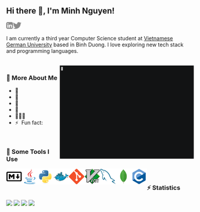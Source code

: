## Hi there 👋, I'm Minh Nguyen!

<a href="https://www.linkedin.com/in/benminh1201"><img align="left" alt="linkedin" src="./images/linkedin.svg" height="18px" /></a>
<a href="https://twitter.com/benminh1201"><img alt="twitter" src="./images/twitter.svg" height="18px" /></a>

I am currently a third year Computer Science student at [Vietnamese German University](https://vgu.edu.vn) based in Binh Duong. I love exploring new tech stack and programming languages.

<br>

<img align="right" alt="GIF" src="./images/hello.gif" width="360px" />

### 🧐 More About Me

- 🔭 &nbsp; 
- 🌱 &nbsp; 
- 📝 &nbsp;
- 💬 &nbsp; 
- 👨🏻‍💻 &nbsp; 
- ⚡&nbsp; Fun fact: 

<br>

### 🔨 Some Tools I Use
<a href="https://www.markdownguide.org" target="_blank"><img align="left" src="./images/markdown-original.svg" alt="Markdown" height="42px" /></a>
<a href="https://www.java.com/en" target="_blank"><img align="left" src="./images/java-original.svg" alt="Java" height="42px" /></a>
<a href="https://www.python.org" target="_blank"><img align="left" src="./images/python-original.svg" alt="Python" height="42px" /></a>
<a href="https://www.docker.com" target="_blank"><img align="left" src="./images/docker-original.svg" alt="Docker" height="42px" /></a>
<a href="https://git-scm.com" target="_blank"><img align="left" src="./images/git-original.svg" alt="Git" height="42px" /></a>
<a href="https://www.vim.org" target="_blank"><img align="left" src="./images/vim-original.svg" alt="Vim" height="42px" /></a>
<a href="https://www.mysql.com" target="_blank"><img align="left" src="./images/mysql-original.svg" alt="MySQL" height="42px" /></a>
<a href="https://www.mongodb.com" target="_blank"><img align="left" src="./images/mongodb-original.svg" alt="MongoDB" height="42px" /></a>
<a href="http://www.open-std.org/jtc1/sc22/wg14" target="_blank"><img align="left" src="./images/c-original.svg" alt="C" height="42px" /></a>


<br>

### ⚡️ Statistics

<img src="https://github-readme-stats-beta-plum.vercel.app/api?username=benminh121&show_icons=true&theme=dracula&count_private=true" />
<img src="https://github-readme-stats-beta-plum.vercel.app/api/wakatime?username=benminh121&show_icons=true&theme=dracula" />
<img src="https://github-readme-stats-beta-plum.vercel.app/api/top-langs/?username=benminh121&count_private=true&layout=compact&show_icons=true&theme=dracula&langs_count=10&exclude_repo=Readme-stats" />
<img src="https://github-readme-stats-beta-plum.vercel.app/api/wakatime?username=benminh121&api_domain=wakapi.dev&bg_color=2D3748&title_color=2F855A&icon_color=2F855A&text_color=ffffff&custom_title=Wakapi%20Week%20Stats&layout=compact" />
